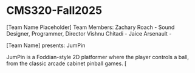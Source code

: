 # CMS320-Fall2025
[Team Name Placeholder]
Team Members:
Zachary Roach - Sound Designer, Programmer, Director
Vishnu Chitadi - 
Jaice Arsenault -

[Team Name] presents: 
JumPin

JumPin is a Foddian-style 2D platformer where the player controls a ball, from the classic arcade cabinet pinball games. [
